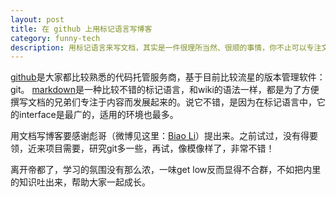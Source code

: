 ```yaml
---
layout: post
title: 在 github 上用标记语言写博客
category: funny-tech
description: 用标记语言来写文档，其实是一件很理所当然、很顺的事情，你不止可以专注文档的内容，还能非常容易的控制表现样式。问题的关键在于你习惯用标记语言没有。
---
```


[github][]是大家都比较熟悉的代码托管服务商，基于目前比较流星的版本管理软件：git。
[markdown][]是一种比较不错的标记语言，和wiki的语法一样，都是为了方便撰写文档的兄弟们专注于内容而发展起来的。说它不错，是因为在标记语言中，它的interface是最广的，适用的环境也最多。

用文档写博客要感谢彪哥（微博见这里：[Biao Li][]）提出来。之前试过，没有得要领，近来项目需要，研究git多一些，再试，像模像样了，非常不错！

离开帝都了，学习的氛围没有那么浓，一味get low反而显得不合群，不如把内里的知识吐出来，帮助大家一起成长。


[github]: http://github.com "Github"
[markdown]: http://wowubuntu.com/markdown/ "Markdown 中文语法文档"
[Biao Li]: http://weibo.com/ttigerli "Biao Li"